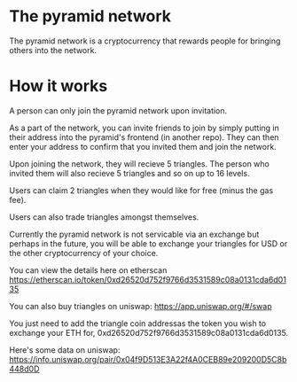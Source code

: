 # The pyramid network

The pyramid network is a cryptocurrency that rewards people for bringing others into the network.

# How it works

A person can only join the pyramid network upon invitation. 

As a part of the network, you can invite friends to join by simply putting in their address into the pyramid's frontend (in another repo). They can then enter your address to confirm that you invited them and join the network.

Upon joining the network, they will recieve 5 triangles. The person who invited them will also recieve 5 triangles and so on up to 16 levels. 

Users can claim 2 triangles when they would like for free (minus the gas fee). 

Users can also trade triangles amongst themselves.

Currently the pyramid network is not servicable via an exchange but perhaps in the future, you will be able to exchange your triangles for USD or the other cryptocurrency of your choice.

You can view the details here on etherscan
https://etherscan.io/token/0xd26520d752f9766d3531589c08a0131cda6d0135

You can also buy triangles on uniswap: 
https://app.uniswap.org/#/swap

You just need to add the triangle coin addressas the token you wish to exchange your ETH for, 0xd26520d752f9766d3531589c08a0131cda6d0135.

Here's some data on uniswap:
https://info.uniswap.org/pair/0x04f9D513E3A22f4A0CEB89e209200D5C8b448d0D



